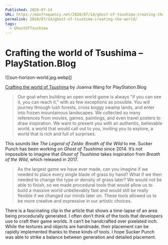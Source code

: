 ```yaml
---
Published: 2020-07-14
URL: https://maxfrequency.net/2020/07/14/ghost-of-tsushima-creating-the-world/
permalink: 2020/07/14/ghost-of-tsushima-creating-the-world/
tags:
  - GhostOfTsushima
---
```

# Crafting the world of Tsushima – PlayStation.Blog

![[sun-horizon-world.jpg.webp]]

[Crafting the world of Tsushima](https://blog.playstation.com/2020/07/09/crafting-the-world-of-tsushima/) by Joanna Wang for PlayStation.Blog

> Our goal when building an open world game is always “if you can see it, you can reach it,” with as few exceptions as possible. You will journey through lush forests, cross boggy swamp lands, and enter into frozen mountainous landscapes. We collected so many references from movies, games, paintings, and even travel posters to draw inspiration. We want to present you with an authentic, believable world, a world that would call out to you, inviting you to explore, a world that is rich and full of surprises.

This sounds like *The Legend of Zelda: Breath of the Wild* to me. Sucker Punch has been working on *Ghost of Tsushima* since 2014. It’s not impossible to imagine that *Ghost of Tsushima* takes inspiration from *Breath of the Wild*, which released in 2017.

> As the largest game we have ever made, can you imagine if we needed to place every single blade of grass by hand? What if we then needed to change the type or density of grass later? We would not be able to finish, so we made procedural tools that would allow us to build a massive world unbelievably fast and would still be really flexible if we changed our minds later on. These tools allowed us to be more creative and expressive in our artistic choices.

There is a fascinating clip in the article that shows a time-lapse of an area being procedurally generated. I often don’t think of the tools that developers use to craft their game worlds. It can’t be handcrafted over pixelated inch. While the textures and objects are handmade, their placement can be rapidly implemented thanks to these kinds of tools. I hope Sucker Punch was able to strike a balance between generation and detailed placement.